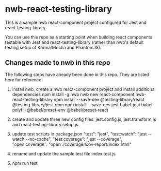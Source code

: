 # nwb-react-testing-library
This is a sample nwb react-component project configured for Jest and react-testing-library. 

You can use this repo as a starting point when building react components testable with Jest and react-testing-library (rather than nwb's default testing setup of Karma/Mocha and PhantomJS).  

## Changes made to nwb in this repo
The following steps have already been done in this repo. They are listed here for reference:

1. install nwb, create a nwb react-component project and install additional dependencies
    npm install -g nwb
    nwb new react-component nwb-react-testing-library
    npm install --save-dev @testing-library/react @testing-library/jest-dom
    npm install --save-dev jest babel-jest babel-polyfill @babel/preset-env @babel/preset-react

2. create and update three new config files: jest.config.js, jest.transform.js and react-testing-library.setup.js

3. update test scripts in package.json
    "test": "jest",
    "test:watch": "jest --watch --no-cache",
    "test:coverage": "jest --coverage",
    "open:coverage": "open ./coverage/lcov-report/index.html"

4. rename and update the sample test file index.test.js

5. npm run test

